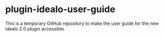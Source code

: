 # plugin-idealo-user-guide
This is a temporary GitHub repository to make the user guide for the new idealo 2.0 plugin accessible.
